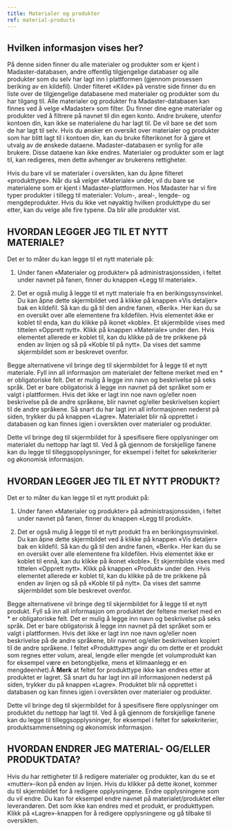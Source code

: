 ```yaml
---
title: Materialer og produkter
ref: material-products
---
```


## Hvilken informasjon vises her?
På denne siden finner du alle materialer og produkter som er kjent i Madaster-databasen, andre offentlig tilgjengelige databaser og alle produkter som du selv har lagt inn i plattformen (gjennom prosessen beriking av en kildefil). Under filteret «Kilde» på venstre side finner du en liste over de tilgjengelige databasene med materialer og produkter som du har tilgang til. Alle materialer og produkter fra Madaster-databasen kan finnes ved å velge «Madaster» som filter. Du finner dine egne materialer og produkter ved å filtrere på navnet til din egen konto. Andre brukere, utenfor kontoen din, kan ikke se materialene du har lagt til. De vil bare se det som de har lagt til selv. Hvis du ønsker en oversikt over materialer og produkter som har blitt lagt til i kontoen din, kan du bruke filterikonet for å gjøre et utvalg av de ønskede dataene. Madaster-databasen er synlig for alle brukere. Disse dataene kan ikke endres. Materialer og produkter som er lagt til, kan redigeres, men dette avhenger av brukerens rettigheter.

Hvis du bare vil se materialer i oversikten, kan du åpne filteret «produkttype». Når du så velger «Materiale» under, vil du bare se materialene som er kjent i Madaster-plattformen. Hos Madaster har vi fire typer produkter i tillegg til materialer: Volum-, areal-, lengde- og mengdeprodukter. Hvis du ikke vet nøyaktig hvilken produkttype du ser etter, kan du velge alle fire typene. Da blir alle produkter vist.

## HVORDAN LEGGER JEG TIL ET NYTT MATERIALE?
Det er to måter du kan legge til et nytt materiale på:
1. Under fanen «Materialer og produkter» på administrasjonssiden, i feltet under navnet på fanen, finner du knappen «Legg til materiale».

2. Det er også mulig å legge til et nytt materiale fra en berikingssynsvinkel. Du kan åpne dette skjermbildet ved å klikke på knappen «Vis detaljer» bak en kildefil. Så kan du gå til den andre fanen, «Berik». Her kan du se en oversikt over alle elementene fra kildefilen. Hvis elementet ikke er koblet til enda, kan du klikke på ikonet «koble». Et skjermbilde vises med tittelen «Opprett nytt». Klikk på knappen «Materiale» under den. Hvis elementet allerede er koblet til, kan du klikke på de tre prikkene på enden av linjen og så på «Koble til på nytt». Da vises det samme skjermbildet som er beskrevet ovenfor.

Begge alternativene vil bringe deg til skjermbildet for å legge til et nytt materiale. Fyll inn all informasjon om materialet der feltene merket med en * er obligatoriske felt. Det er mulig å legge inn navn og beskrivelse på seks språk. Det er bare obligatorisk å legge inn navnet på det språket som er valgt i plattformen. Hvis det ikke er lagt inn noe navn og/eller noen beskrivelse på de andre språkene, blir navnet og/eller beskrivelsen kopiert til de andre språkene. Så snart du har lagt inn all informasjonen nederst på siden, trykker du på knappen «Lagre». Materialet blir nå opprettet i databasen og kan finnes igjen i oversikten over materialer og produkter.

Dette vil bringe deg til skjermbildet for å spesifisere flere opplysninger om materialet du nettopp har lagt til. Ved å gå gjennom de forskjellige fanene kan du legge til tilleggsopplysninger, for eksempel i feltet for søkekriterier og økonomisk informasjon.

## HVORDAN LEGGER JEG TIL ET NYTT PRODUKT?
Det er to måter du kan legge til et nytt produkt på:
1.  Under fanen «Materialer og produkter» på administrasjonssiden, i feltet under navnet på fanen, finner du knappen «Legg til produkt».

2.  Det er også mulig å legge til et nytt produkt fra en berikingssynsvinkel. Du kan åpne dette skjermbildet ved å klikke på knappen «Vis detaljer» bak en kildefil. Så kan du gå til den andre fanen, «Berik». Her kan du se en oversikt over alle elementene fra kildefilen. Hvis elementet ikke er koblet til ennå, kan du klikke på ikonet «koble». Et skjermbilde vises med tittelen «Opprett nytt». Klikk på knappen «Produkt» under den. Hvis elementet allerede er koblet til, kan du klikke på de tre prikkene på enden av linjen og så på «Koble til på nytt». Da vises det samme skjermbildet som ble beskrevet ovenfor.

Begge alternativene vil bringe deg til skjermbildet for å legge til et nytt produkt. Fyll så inn all informasjon om produktet der feltene merket med en * er obligatoriske felt. Det er mulig å legge inn navn og beskrivelse på seks språk. Det er bare obligatorisk å legge inn navnet på det språket som er valgt i plattformen. Hvis det ikke er lagt inn noe navn og/eller noen beskrivelse på de andre språkene, blir navnet og/eller beskrivelsen kopiert til de andre språkene. I feltet «Produkttype» angir du om dette er et produkt som regnes etter volum, areal, lengde eller mengde (et volumprodukt kan for eksempel være en betongbjelke, mens et klimaanlegg er en mengdeenhet).Â **Merk** at feltet for produkttype ikke kan endres etter at produktet er lagret. Så snart du har lagt inn all informasjonen nederst på siden, trykker du på knappen «Lagre». Produktet blir nå opprettet i databasen og kan finnes igjen i oversikten over materialer og produkter.

Dette vil bringe deg til skjermbildet for å spesifisere flere opplysninger om produktet du nettopp har lagt til. Ved å gå gjennom de forskjellige fanene kan du legge til tilleggsopplysninger, for eksempel i feltet for søkekriterier, produktsammensetning og økonomisk informasjon.

## HVORDAN ENDRER JEG MATERIAL- OG/ELLER PRODUKTDATA?
Hvis du har rettigheter til å redigere materialer og produkter, kan du se et «mutter»-ikon på enden av linjen. Hvis du klikker på dette ikonet, kommer du til skjermbildet for å redigere opplysningene. Endre opplysningene som du vil endre. Du kan for eksempel endre navnet på materialet/produktet eller leverandøren. Det som ikke kan endres med et produkt, er produkttypen. Klikk på «Lagre»-knappen for å redigere opplysningene og gå tilbake til oversikten.